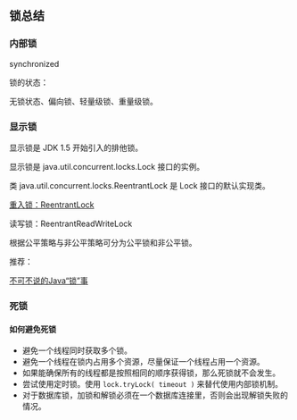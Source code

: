 ## 锁总结



### 内部锁

synchronized



锁的状态：

无锁状态、偏向锁、轻量级锁、重量级锁。



### 显示锁

显示锁是 JDK 1.5 开始引入的排他锁。

显示锁是 java.util.concurrent.locks.Lock 接口的实例。

类 java.util.concurrent.locks.ReentrantLock 是 Lock 接口的默认实现类。



[重入锁：ReentrantLock](https://github.com/chenqingyun/all-in-java/blob/master/note/Java%20%E5%B9%B6%E5%8F%91%E7%BC%96%E7%A8%8B/%E9%87%8D%E5%85%A5%E9%94%81%EF%BC%9AReentrantLock.md)

读写锁：ReentrantReadWriteLock

根据公平策略与非公平策略可分为公平锁和非公平锁。



推荐：

[不可不说的Java“锁”事](https://tech.meituan.com/2018/11/15/java-lock.html)



### 死锁

#### 如何避免死锁

- 避免一个线程同时获取多个锁。
- 避免一个线程在锁内占用多个资源，尽量保证一个线程占用一个资源。
- 如果能确保所有的线程都是按照相同的顺序获得锁，那么死锁就不会发生。
- 尝试使用定时锁。使用 ``lock.tryLock( timeout )`` 来替代使用内部锁机制。
- 对于数据库锁，加锁和解锁必须在一个数据库连接里，否则会出现解锁失败的情况。

